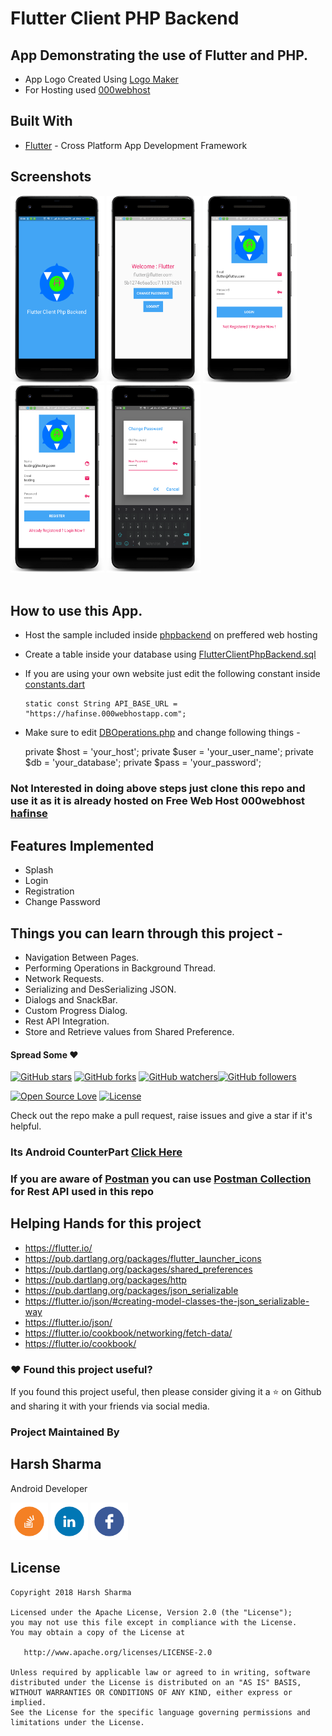 # Flutter Client PHP Backend

## App Demonstrating the use of Flutter and PHP.

* App Logo Created Using [Logo Maker](http://logomakr.com)
* For Hosting used [000webhost](https://hafinse.000webhostapp.com)

## Built With

* [Flutter](https://flutter.io) - Cross Platform App Development Framework

## Screenshots

<div id="images" style="#images {
    white-space: nowrap;
}">
<img src="screenshots/Splash.png" alt="Splash" width="150" height="300">
<img src="screenshots/Home.png" alt="Home" width="150" height="300">
<img src="screenshots/Login.png" alt="Login" width="150" height="300">
<img src="screenshots/Registration.png" alt="Registration" width="150" height="300">
<img src="screenshots/Change_Password.png" alt="Change Password" width="150" height="300">
</div>
<br/>

## How to use this App.
* Host the sample included inside [phpbackend](https://github.com/harsh159357/flutter_client_php_backend/tree/master/phpbackend) on preffered web hosting
* Create a table inside your database using [FlutterClientPhpBackend.sql](https://github.com/harsh159357/flutter_client_php_backend/blob/master/phpbackend/FlutterClientPhpBackend.sql)
* If you are using your own website just edit the following constant inside [constants.dart](https://github.com/harsh159357/flutter_client_php_backend/blob/master/lib/utils/constants.dart)

      static const String API_BASE_URL = "https://hafinse.000webhostapp.com";

* Make sure to edit [DBOperations.php](https://github.com/harsh159357/flutter_client_php_backend/blob/master/phpbackend/DBOperations.php) and change following things -

    private $host = 'your_host';
    private $user = 'your_user_name';
    private $db = 'your_database';
    private $pass = 'your_password';

### Not Interested in doing above steps just clone this repo and use it as it is already hosted on Free Web Host 000webhost [hafinse](https://hafinse.000webhostapp.com)


## Features Implemented
* Splash
* Login
* Registration
* Change Password

## Things you can learn through this project -
* Navigation Between Pages.
* Performing Operations in Background Thread.
* Network Requests.
* Serializing and DesSerializing JSON.
* Dialogs and SnackBar.
* Custom Progress Dialog.
* Rest API Integration.
* Store and Retrieve values from Shared Preference.

#### Spread Some :heart:

[![GitHub stars](https://img.shields.io/github/stars/aritraroy/ultimate-android-reference.svg?style=social&label=Star)](https://github.com/harsh159357/flutter_client_php_backend) [![GitHub forks](https://img.shields.io/github/forks/aritraroy/ultimate-android-reference.svg?style=social&label=Fork)](https://github.com/harsh159357/flutter_client_php_backend/fork) [![GitHub watchers](https://img.shields.io/github/watchers/aritraroy/ultimate-android-reference.svg?style=social&label=Watch)](https://github.com/harsh159357/flutter_client_php_backend)[![GitHub followers](https://img.shields.io/github/followers/aritraroy.svg?style=social&label=Follow)](https://github.com/harsh159357/)

[![Open Source Love](https://badges.frapsoft.com/os/v1/open-source.svg?v=102)](https://opensource.org/licenses/Apache-2.0)
[![License](https://img.shields.io/badge/license-Apache%202.0-blue.svg)](https://github.com/harsh159357/flutter_client_php_backend/blob/master/License.txt)

Check out the repo make a pull request, raise issues and give a star if it's helpful.

### Its Android CounterPart [Click Here](https://github.com/harsh159357/android_client_php_backend)

### If you are aware of [Postman](https://www.getpostman.com/) you can use [Postman Collection](https://www.getpostman.com/collections/80394d2fc7c2aed05cc5) for Rest API used in this repo

## Helping Hands for this project

* https://flutter.io/
* https://pub.dartlang.org/packages/flutter_launcher_icons
* https://pub.dartlang.org/packages/shared_preferences
* https://pub.dartlang.org/packages/http
* https://pub.dartlang.org/packages/json_serializable
* https://flutter.io/json/#creating-model-classes-the-json_serializable-way
* https://flutter.io/json/
* https://flutter.io/cookbook/networking/fetch-data/
* https://flutter.io/cookbook/


### :heart: Found this project useful?
If you found this project useful, then please consider giving it a :star: on Github and sharing it with your friends via social media.

### Project Maintained By

## Harsh Sharma

Android Developer

<a href="https://stackoverflow.com/users/5159205/harsh-sharma"><img src="https://github.com/aritraroy/social-icons/blob/master/stackoverflow-icon.png?raw=true" width="60"></a>
<a href="https://www.linkedin.com/in/harsh159357/"><img src="https://github.com/aritraroy/social-icons/blob/master/linkedin-icon.png?raw=true" width="60"></a>
<a href="https://www.facebook.com/HARSH159357"><img src="https://github.com/aritraroy/social-icons/blob/master/facebook-icon.png?raw=true" width="60"></a>

License
-------

    Copyright 2018 Harsh Sharma

    Licensed under the Apache License, Version 2.0 (the "License");
    you may not use this file except in compliance with the License.
    You may obtain a copy of the License at

       http://www.apache.org/licenses/LICENSE-2.0

    Unless required by applicable law or agreed to in writing, software
    distributed under the License is distributed on an "AS IS" BASIS,
    WITHOUT WARRANTIES OR CONDITIONS OF ANY KIND, either express or implied.
    See the License for the specific language governing permissions and
    limitations under the License.

